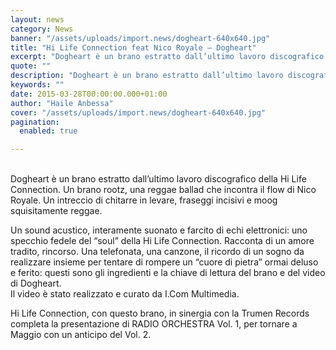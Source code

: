 ```yaml
---
layout: news
category: News
banner: "/assets/uploads/import.news/dogheart-640x640.jpg"
title: "Hi Life Connection feat Nico Royale – Dogheart"
excerpt: "Dogheart è un brano estratto dall’ultimo lavoro discografico della Hi Life Connection. Un brano rootz, una reggae ballad che incontra il flow di Nico Royale. Un intreccio di chitarre in levare, fraseggi incisivi e moog squisitamente reggae. Un sound acustico, interamente suonato e farcito di echi elettronici: uno specchio fedele del “soul” della Hi Life [&hellip"
quote: ""
description: "Dogheart è un brano estratto dall’ultimo lavoro discografico della Hi Life Connection. Un brano rootz, una reggae ballad che incontra il flow di Nico Royale. Un intreccio di chitarre in levare, fraseggi incisivi e moog squisitamente reggae. Un sound acustico, interamente suonato e farcito di echi elettronici: uno specchio fedele del “soul” della Hi Life [&hellip"
keywords: ""
date: 2015-03-28T00:00:00.000+01:00
author: "Haile Anbessa"
cover: "/assets/uploads/import.news/dogheart-640x640.jpg"
pagination:
  enabled: true

---
```


[](https://hotmc.com/wp-content/uploads/2015/03/dogheart.jpg)  
Dogheart è un brano estratto dall’ultimo lavoro discografico della Hi Life Connection. Un brano rootz, una reggae ballad che incontra il flow di Nico Royale. Un intreccio di chitarre in levare, fraseggi incisivi e moog squisitamente reggae.

Un sound acustico, interamente suonato e farcito di echi elettronici: uno specchio fedele del “soul” della Hi Life Connection. Racconta di un amore tradito, rincorso. Una telefonata, una canzone, il ricordo di un sogno da realizzare insieme per tentare di rompere un “cuore di pietra” ormai deluso e ferito: questi sono gli ingredienti e la chiave di lettura del brano e del video di Dogheart.  
Il video è stato realizzato e curato da I.Com Multimedia.

Hi Life Connection, con questo brano, in sinergia con la Trumen Records completa la presentazione di RADIO ORCHESTRA Vol. 1, per tornare a Maggio con un anticipo del Vol. 2.